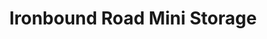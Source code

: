 ---
title: "Ironbound Road Mini Storage"
url: /williamsburg/ironbound-road-mini-storage-ironbound-road/
shop: storage rental
---